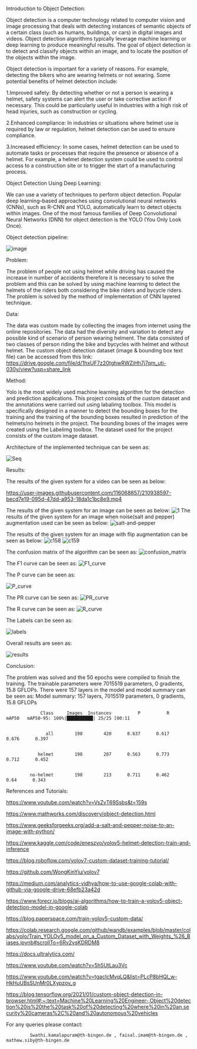 Introduction to Object Detection:

Object detection is a computer technology related to computer vision and image processing that deals with detecting instances of semantic objects of a certain class (such as humans, buildings, or cars) in digital images and videos. Object detection algorithms typically leverage machine learning or deep learning to produce meaningful results. The goal of object detection is to detect and classify objects within an image, and to locate the position of the objects within the image.



Object detection is important for a variety of reasons. For example, detecting the bikers who are wearing helmets or not wearing.
Some potential benefits of helmet detection include:


1.Improved safety: By detecting whether or not a person is wearing a helmet, safety systems can alert the user or take corrective action if necessary. This could be particularly useful in industries with a high risk of head injuries, such as construction or cycling.

2.Enhanced compliance: In industries or situations where helmet use is required by law or regulation, helmet detection can be used to ensure compliance.

3.Increased efficiency: In some cases, helmet detection can be used to automate tasks or processes that require the presence or absence of a helmet. For example, a helmet detection system could be used to control access to a construction site or to trigger the start of a manufacturing process.



Object Detection Using Deep Learning:

We can use a variety of techniques to perform object detection. Popular deep learning–based approaches using convolutional neural networks (CNNs), such as R-CNN and YOLO, automatically learn to detect objects within images. One of the most famous families of Deep Convolutional Neural Networks (DNN) for object detection is the YOLO (You Only Look Once).

Object detection pipeline:

![image](https://user-images.githubusercontent.com/116068857/211398429-5834ac83-b39a-4647-8686-ea73609644e2.png)
                         

Problem:

The problem of people not using helmet while driving has caused the increase in number of accidents therefore it is necessary to solve the problem and this can be solved by using machine learning to detect the helmets of the riders both considering the bike riders and bycycle riders. The problem is solved by the method of implementation of CNN layered technique.

Data:

The data was custom made by collecting the images from internet using the online repositories. The data had the diversity and variation to detect any possible kind of scenario of person wearing helment. The data consisted of two classes of person riding the bike and bycycles with helmet and without helmet. The custom object detection dataset (image & bounding box text file) can be accessed from this link:
https://drive.google.com/file/d/1hxUF7z20tghwRWZiHh7j7qm_uti-030y/view?usp=share_link


Method:

Yolo is the most widely used machine learning algorithm for the detection and prediction applications. This project consists of the custom dataset and the annotations were carried out using labalimg toolbox. This model is specifically designed in a manner to detect the bounding boxes for the training and the training of the bounding boxes resulted in prediction of the helmets/no helmets in the project. The bounding boxes of the images were created using the Labelimg toolbox. The dataset used for the project consists of the custom image dataset.

Architecture of the implemented technique can be seen as:

![Seq](https://user-images.githubusercontent.com/116068857/210938172-11ecd036-b0e1-4516-b488-f8acc11ea384.png)

Results:

The results of the given system for a video can be seen as below:

https://user-images.githubusercontent.com/116068857/210938597-becd7e19-095d-47dd-a953-18da1c1bc8e9.mp4

The results of the given system for an image can be seen as below:
![1](https://user-images.githubusercontent.com/116068857/211234266-5a7878ed-0014-4c24-ac46-810b662386f1.jpg)
The results of the given system for an image when noise(salt and pepper) augmentation used can be seen as below:
![salt-and-pepper](https://user-images.githubusercontent.com/116068857/211239414-6728bedc-4ab8-402e-bd04-df765fbf6f95.jpg)



The results of the given system for an image with flip augmentation can be seen as below:
![c158](https://user-images.githubusercontent.com/116068857/211235110-eb523b50-2ca1-45cb-af01-fc8144fda065.jpg)
![c159](https://user-images.githubusercontent.com/116068857/211235144-2e1edc48-ab67-48a8-8c46-d244b8d512fd.jpg)



The confusion matrix of the algorithm can be seen as:
![confusion_matrix](https://user-images.githubusercontent.com/116068857/211157903-1e650141-adb5-4afb-a4ed-e9acf8b0dfa0.png)

The F1 curve can be seen as:
![F1_curve](https://user-images.githubusercontent.com/116068857/211157924-13cc486e-e3d6-4a74-b19c-9f3f29ab497c.png)


The P curve can be seen as:

![P_curve](https://user-images.githubusercontent.com/116068857/211157948-752b76e6-5aa3-42ff-a307-d6e3283f2abd.png)


The PR curve can be seen as:
![PR_curve](https://user-images.githubusercontent.com/116068857/211157954-c37ac29c-ccb3-437d-bc75-31cc913e3edb.png)


The R curve can be seen as:
![R_curve](https://user-images.githubusercontent.com/116068857/211157958-3103b829-8bd3-469e-95fd-5e3561b79ed4.png)

The Labels can be seen as:

![labels](https://user-images.githubusercontent.com/116068857/211157973-06285b30-be37-4fbe-96f1-325527d88bff.jpg)


Overall results are seen as:

![results](https://user-images.githubusercontent.com/116068857/211157963-1d364800-c8ed-42f5-8548-579b248b8cbf.png)

Conclusion:

The problem was solved and the 50 epochs were compiled to finish the training. The trainable parameters were 7015519 parameters, 0 gradients, 15.8 GFLOPs. There were 157 layers in the model and model summary can be seen as:
Model summary: 157 layers, 7015519 parameters, 0 gradients, 15.8 GFLOPs


                 Class     Images  Instances          P          R      mAP50   mAP50-95: 100%|██████████| 25/25 [00:11
                 
                 
                   all        198        420      0.637      0.617      0.676      0.397
                   
                   
                helmet        198        207      0.563      0.773      0.712      0.452
                
                
             no-helmet        198        213      0.711      0.462       0.64      0.343
 
References and Tutorials:

https://www.youtube.com/watch?v=VsZvT69Ssbs&t=159s

https://www.mathworks.com/discovery/object-detection.html

https://www.geeksforgeeks.org/add-a-salt-and-pepper-noise-to-an-image-with-python/

https://www.kaggle.com/code/eneszvo/yolov5-helmet-detection-train-and-inference

https://blog.roboflow.com/yolov7-custom-dataset-training-tutorial/

https://github.com/WongKinYiu/yolov7

https://medium.com/analytics-vidhya/how-to-use-google-colab-with-github-via-google-drive-68efb23a42d

https://www.forecr.io/blogs/ai-algorithms/how-to-train-a-yolov5-object-detection-model-in-google-colab

https://blog.paperspace.com/train-yolov5-custom-data/

https://colab.research.google.com/github/wandb/examples/blob/master/colabs/yolo/Train_YOLOv5_model_on_a_Custom_Dataset_with_Weights_%26_Biases.ipynb#scrollTo=6Rv2ysKDRDM8

https://docs.ultralytics.com/

https://www.youtube.com/watch?v=5h5UtLau3Vc

https://www.youtube.com/watch?v=tgacIcMvqLQ&list=PLcP8bHQl_w-HkHuUBsSUnMr0LXypzov_g

https://blog.tensorflow.org/2021/01/custom-object-detection-in-browser.html#:~:text=Machine%20Learning%20Engineer-,Object%20detection%20is%20the%20task%20of%20detecting%20where%20in%20an,security%20cameras%2C%20and%20autonomous%20vehicles
             
             
 For any queries please contact:
             
             Swathi.kamalapuram@th-bingen.de , faisal.imam@th-bingen.de , mathew.siby@th-bingen.de

